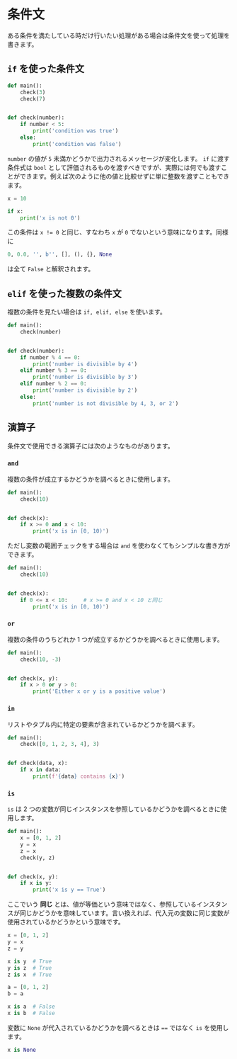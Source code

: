 # 条件文

ある条件を満たしている時だけ行いたい処理がある場合は条件文を使って処理を書きます。

## `if` を使った条件文

```python
def main():
    check(3)
    check(7)


def check(number):
    if number < 5:
        print('condition was true')
    else:
        print('condition was false')
```

`number` の値が `5` 未満かどうかで出力されるメッセージが変化します。 `if` に渡す条件式は `bool` として評価されるものを渡すべきですが、実際には何でも渡すことができます。例えば次のように他の値と比較せずに単に整数を渡すこともできます。

```python
x = 10

if x:
    print('x is not 0')
```

この条件は `x != 0` と同じ、すなわち `x` が `0` でないという意味になります。同様に

```python
0, 0.0, '', b'', [], (), {}, None
```

は全て `False` と解釈されます。

## `elif` を使った複数の条件文

複数の条件を見たい場合は `if, elif, else` を使います。

```python
def main():
    check(number)


def check(number):
    if number % 4 == 0:
        print('number is divisible by 4')
    elif number % 3 == 0:
        print('number is divisible by 3')
    elif number % 2 == 0:
        print('number is divisible by 2')
    else:
        print('number is not divisible by 4, 3, or 2')
```

## 演算子

条件文で使用できる演算子には次のようなものがあります。

### `and`

複数の条件が成立するかどうかを調べるときに使用します。

```python
def main():
    check(10)


def check(x):
    if x >= 0 and x < 10:
        print('x is in [0, 10)')
```

ただし変数の範囲チェックをする場合は `and` を使わなくてもシンプルな書き方ができます。

```python
def main():
    check(10)


def check(x):
    if 0 <= x < 10:     # x >= 0 and x < 10 と同じ
        print('x is in [0, 10)')
```

### `or`

複数の条件のうちどれか 1 つが成立するかどうかを調べるときに使用します。

```python
def main():
    check(10, -3)


def check(x, y):
    if x > 0 or y > 0:
        print('Either x or y is a positive value')
```

### `in`

リストやタプル内に特定の要素が含まれているかどうかを調べます。

```python
def main():
    check([0, 1, 2, 3, 4], 3)


def check(data, x):
    if x in data:
        print(f'{data} contains {x}')
```

### `is`

`is` は 2 つの変数が同じインスタンスを参照しているかどうかを調べるときに使用します。

```python
def main():
    x = [0, 1, 2]
    y = x
    z = x
    check(y, z)


def check(x, y):
    if x is y:
        print('x is y == True')
```

ここでいう **同じ** とは、値が等価という意味ではなく、参照しているインスタンスが同じかどうかを意味しています。言い換えれば、代入元の変数に同じ変数が使用されているかどうかという意味です。

```python
x = [0, 1, 2]
y = x
z = y

x is y  # True
y is z  # True
z is x  # True

a = [0, 1, 2]
b = a

x is a  # False
x is b  # False
```

変数に `None` が代入されているかどうかを調べるときは `==` ではなく `is` を使用します。

```python
x is None
```
